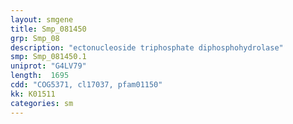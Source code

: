 ```yaml
---
layout: smgene
title: Smp_081450
grp: Smp_08
description: "ectonucleoside triphosphate diphosphohydrolase"
smp: Smp_081450.1
uniprot: "G4LV79"
length:  1695
cdd: "COG5371, cl17037, pfam01150"
kk: K01511
categories: sm
---
```


